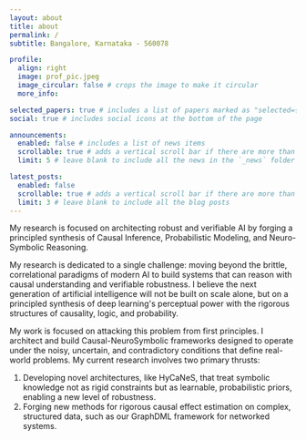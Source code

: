```yaml
---
layout: about
title: about
permalink: /
subtitle: Bangalore, Karnataka - 560078

profile:
  align: right
  image: prof_pic.jpeg
  image_circular: false # crops the image to make it circular
  more_info: 

selected_papers: true # includes a list of papers marked as "selected={true}"
social: true # includes social icons at the bottom of the page

announcements:
  enabled: false # includes a list of news items
  scrollable: true # adds a vertical scroll bar if there are more than 3 news items
  limit: 5 # leave blank to include all the news in the `_news` folder

latest_posts:
  enabled: false
  scrollable: true # adds a vertical scroll bar if there are more than 3 new posts items
  limit: 3 # leave blank to include all the blog posts
---
```


My research is focused on architecting robust and verifiable AI by forging a principled synthesis of Causal Inference, Probabilistic Modeling, and Neuro-Symbolic Reasoning.

My research is dedicated to a single challenge: moving beyond the brittle, correlational paradigms of modern AI to build systems that can reason with causal understanding and verifiable robustness. I believe the next generation of artificial intelligence will not be built on scale alone, but on a principled synthesis of deep learning's perceptual power with the rigorous structures of causality, logic, and probability.

My work is focused on attacking this problem from first principles. I architect and build Causal-NeuroSymbolic frameworks designed to operate under the noisy, uncertain, and contradictory conditions that define real-world problems. My current research involves two primary thrusts:
1. Developing novel architectures, like HyCaNeS, that treat symbolic knowledge not as rigid constraints but as learnable, probabilistic priors, enabling a new level of robustness.
2. Forging new methods for rigorous causal effect estimation on complex, structured data, such as our GraphDML framework for networked systems.
